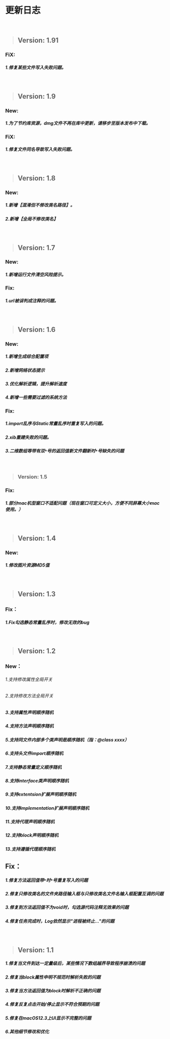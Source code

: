 # 更新日志
<br> 

> ## Version: 1.91
### FiX:
##### 1.修复某些文件写入失败问题。
<br> 

> ## Version: 1.9
### New:
##### 1.为了节约库资源，dmg文件不再在库中更新，请移步至版本发布中下载。
### FiX:
##### 1.修复文件同名导致写入失败问题。
<br> 

> ## Version: 1.8
### New:
##### 1.新增【混淆但不修改类名路径】。
##### 2.新增【全局不修改类名】
<br> 

> ## Version: 1.7
### New:
##### 1.新增运行文件清空风险提示。
### Fix:
##### 1.url被误判成注释的问题。
<br> 

> ## Version: 1.6
### New:
##### 1.新增生成综合配置项
##### 2.新增网络状态提示
##### 3.优化解析逻辑，提升解析速度
##### 4.新增一些需要过滤的系统方法

### Fix:
##### 1.import乱序与Static常量乱序时重复写入的问题。
##### 2.xib重建失败的问题。
##### 3.二维数组等带有双`*`号的返回值新文件翻新时`*`号缺失的问题
<br> 

> ### Version: 1.5
### Fix:
##### 1.部分mac机型窗口不适配问题（现在窗口可定义大小，方便不同屏幕大小mac使用。）
<br> 

> ## Version: 1.4
### New:
##### 1.修改图片资源MD5值
<br> 

> ## Version: 1.3
### Fix：
##### 1.Fix勾选静态常量乱序时，修改无效的bug
<br> 

> ## Version: 1.2
### New：
###### 1.支持修改属性全局开关
###### 2.支持修改方法全局开关
##### 3.支持属性声明顺序随机
##### 4.支持方法声明顺序随机
##### 5.支持同文件内部多个类声明是顺序随机（指：@class xxxx）
##### 6.支持头文件import顺序随机
##### 7.支持静态常量定义顺序随机
##### 8.支持interface类声明顺序随机
##### 9.支持extentsion扩展声明顺序随机
##### 10.支持implementation扩展声明顺序随机
##### 11.支持代理声明顺序随机
##### 12.支持block声明顺序随机
##### 13.支持遵循代理顺序随机

## Fix：
##### 1.修复方法返回值带```*```时```*```号重复写入的问题
##### 2.修复只修改类名的文件夹路径输入框与只修改类名文件名输入框配置互调的问题
##### 3.修复到方法返回值不为void时，勾选源代码注释无效果的问题
##### 4.修复任务完成时，Log依然显示"进程被终止..."的问题
<br> 

> ## Version: 1.1 
##### 1.修复当文件到达一定量级后，某些情况下数组越界导致程序崩溃的问题
##### 2.修复当block属性申明不规范时解析失败的问题
##### 3.修复当方法返回值为block时解析不正确的问题
##### 4.修复反复点击开始/停止显示不符合预期的问题
##### 5.修复在macOS12.3上UI显示不完整的问题
##### 6.其他细节修改和优化
